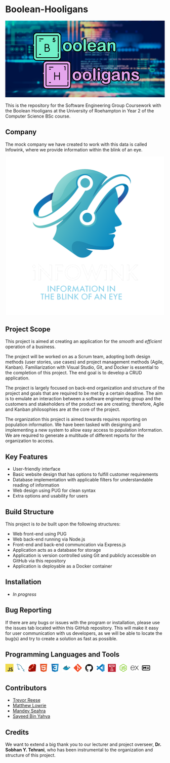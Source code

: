 # Boolean-Hooligans
![Logo](https://github.com/ttrevorreese/Boolean-Hooligans/blob/a7229c76e3567c66363de83b577ec87e50c534f4/Assets/Logo.png "Boolean Hooligans Logo")

This is the repository for the Software Engineering Group Coursework with the Boolean Hooligans at the University of Roehampton in Year 2 of the Computer Science BSc course.

## Company

The mock company we have created to work with this data is called Infowink, where we provide information within the blink of an eye.
<p align="center">
  <img width="500" height="500" src="https://github.com/ttrevorreese/Boolean-Hooligans/blob/41dfbd03ccd9c3c31fd8f1ebc4865b56948f9e78/Logos/Infowink%20Logo%20-%20Blue%20with%20Text.png">
</p>

## Project Scope
This project is aimed at creating an application for the _smooth_ and _efficient_ operation of a business.

The project will be worked on as a Scrum team, adopting both design methods (user stories, use cases) and project management methods (Agile, Kanban). Familiarization with Visual Studio, Git, and Docker is essential to the completion of this project. The end goal is to develop a CRUD application.

The project is largely focused on back-end organization and structure of the project and goals that are required to be met by a certain deadline. The aim is to emulate an interaction between a software engineering group and the customers and stakeholders of the product we are creating; therefore, Agile and Kanban philosophies are at the core of the project.

The organization this project is aimed towards requires reporting on population information. We have been tasked with designing and implementing a new system to allow easy access to population information. We are required to generate a multitude of different reports for the organization to access.

## Key Features
- User-friendly interface
- Basic website design that has options to fulfill customer requirements
- Database implementation with applicable filters for understandable reading of information
- Web design using PUG for clean syntax
- Extra options and usability for users

## Build Structure
This project is *to be* built upon the following structures:
- Web front-end using PUG
- Web back-end running via Node.js
- Front-end and back-end communcation via Express.js
- Application acts as a database for storage
- Application is version controlled using Git and publicly accessible on GitHub via this repository
- Application is deployable as a Docker container

## Installation
- *In progress*

## Bug Reporting
If there are any bugs or issues with the program or installation, please use the issues tab located within this GitHub repository. This will make it easy for user communication with us developers, as we will be able to locate the bug(s) and try to create a solution as fast as possible.

## Programming Languages and Tools
<img align="left" alt="JavaScript" width="26px" src=https://github.com/devicons/devicon/blob/2ae2a900d2f041da66e950e4d48052658d850630/icons/javascript/javascript-original.svg style="padding-right:10px;"/>
<img align="left" alt="MySQL" width="26px" src=https://github.com/devicons/devicon/blob/2ae2a900d2f041da66e950e4d48052658d850630/icons/mysql/mysql-original.svg style="padding-right:10px;"/>
<img align="left" alt="Ruby" width="26px" src=https://github.com/devicons/devicon/blob/2ae2a900d2f041da66e950e4d48052658d850630/icons/ruby/ruby-original.svg style="padding-right:10px;"/>
<img align="left" alt="HTML5" width="26px" src=https://github.com/devicons/devicon/blob/2ae2a900d2f041da66e950e4d48052658d850630/icons/html5/html5-original.svg style="padding-right:10px;"/>
<img align="left" alt="CSS" width="26px" src=https://github.com/devicons/devicon/blob/2ae2a900d2f041da66e950e4d48052658d850630/icons/css3/css3-original.svg style="padding-right:10px;"/>
<img align="left" alt="Docker" width="26px" src=https://github.com/devicons/devicon/blob/2ae2a900d2f041da66e950e4d48052658d850630/icons/docker/docker-original.svg style="padding-right:10px;"/>
<img align="left" alt="Git" width="26px" src=https://github.com/devicons/devicon/blob/2ae2a900d2f041da66e950e4d48052658d850630/icons/git/git-original.svg style="padding-right:10px;"/>
<img align="left" alt="GitHub" width="26px" src=https://github.com/devicons/devicon/blob/2ae2a900d2f041da66e950e4d48052658d850630/icons/github/github-original.svg style="padding-right:10px;"/>
<img align="left" alt="Visual Studio Code" width="26px" src="https://github.com/devicons/devicon/blob/2ae2a900d2f041da66e950e4d48052658d850630/icons/vscode/vscode-original.svg" style="padding-right:10px;" />
<img align="left" alt="Travis" width="26px" src=https://github.com/devicons/devicon/blob/2ae2a900d2f041da66e950e4d48052658d850630/icons/travis/travis-plain.svg style="padding-right:10px;"/>
<img align="left" alt="Node.JS" width="26px" src=https://github.com/devicons/devicon/blob/2ae2a900d2f041da66e950e4d48052658d850630/icons/nodejs/nodejs-original.svg style="padding-right:10px;"/>
<img align="left" alt="Express.JS" width="26px" src=https://github.com/devicons/devicon/blob/2ae2a900d2f041da66e950e4d48052658d850630/icons/express/express-original.svg style="padding-right:10px;"/>
<img align="left" alt="Markdown" width="26px" src=https://github.com/devicons/devicon/blob/2ae2a900d2f041da66e950e4d48052658d850630/icons/markdown/markdown-original.svg style="padding-right:10px;"/>


<br />
<br />

## Contributors
- [Trevor Reese](https://github.com/ttrevorreese)
- [Matthew Lowrie](https://github.com/MatthewLowrie)
- [Mandev Seahra](https://github.com/mseahra)
- [Sayeed Bin Yahya](https://github.com/Sparx4life7xxx)

## Credits
We want to extend a big thank you to our lecturer and project overseer, **Dr. Sobhan Y. Tehrani**, who has been instrumental to the organization and structure of this project.
